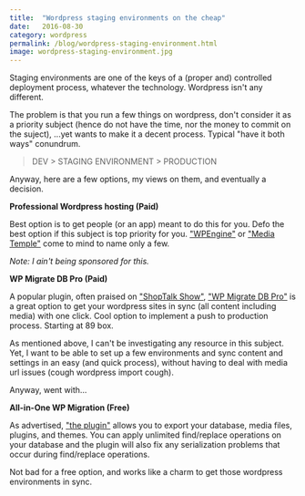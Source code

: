 ```yaml
---
title:  "Wordpress staging environments on the cheap"
date:   2016-08-30
category: wordpress
permalink: /blog/wordpress-staging-environment.html
image: wordpress-staging-environment.jpg
---
```

Staging environments are one of the keys of a (proper and) controlled deployment process, whatever the technology. Wordpress isn't any different.

The problem is that you run a few things on wordpress, don't consider it as a priority subject (hence do not have the time, nor the money to commit on the suject), ...yet wants to make it a decent process. Typical "have it both ways" conundrum.

> DEV > STAGING ENVIRONMENT > PRODUCTION

Anyway, here are a few options, my views on them, and eventually a decision.

**Professional Wordpress hosting (Paid)**

Best option is to get people (or an app) meant to do this for you. Defo the best option if this subject is top priority for you. ["WPEngine"](https://wpengine.com/support/staging/) or ["Media Temple"](https://mediatemple.net/community/products/wordpress/204645480/staging-sites-for-your-wordpress-hosting-service) come to mind to name only a few.

*Note: I ain't being sponsored for this.*

**WP Migrate DB Pro (Paid)**

A popular plugin, often praised on ["ShopTalk Show"](http://shoptalkshow.com/), ["WP Migrate DB Pro"](https://deliciousbrains.com/wp-migrate-db-pro/pricing/) is a great option to get your wordpress sites in sync (all content including media) with one click. Cool option to implement a push to production process. Starting at 89 box.

As mentioned above, I can't be investigating any resource in this subject. Yet, I want to be able to set up a few environments and sync content and settings in an easy (and quick process), without having to deal with media url issues (cough wordpress import cough).

Anyway, went with...

**All-in-One WP Migration (Free)**

As advertised, ["the plugin"](https://wordpress.org/plugins/all-in-one-wp-migration/) allows you to export your database, media files, plugins, and themes. You can apply unlimited find/replace operations on your database and the plugin will also fix any serialization problems that occur during find/replace operations.

Not bad for a free option, and works like a charm to get those wordpress environments in sync.


